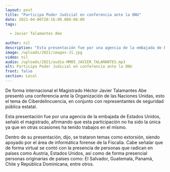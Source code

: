 ```yaml
---
layout: post
title: "Participa Poder Judicial en conferencia ante la ONU"
date: 2021-04-06T20:16:00.000-06:00
tags:
  
  - Javier Talamantes Abe
  
author: nil
description: "Esta presentación fue por una agencia de la embajada de Estados Unidos"
image: /uploads/2021/images-J1.jpg
video: nil
audio: /uploads/2021/audio-MM05_JAVIER_TALAMANTES.mp3
alt: Participa Poder Judicial en conferencia ante la ONU
front: false
section: Local
---
```


De forma internacional el Magistrado Héctor Javier Talamantes Abe presentó una conferencia ante la Organización de las Naciones Unidas, esto el tema de Ciberdelincuencia, en conjunto con representantes de seguridad pública estatal.

Esta presentación fue por una agencia de la embajada de Estados Unidos, señaló el magistrado, afirmando que esta participación no ha sido la única ya que en otras ocasiones ha tenido trabajos en el mismo.

Dentro de su presentación, dijo, se trataron temas como extorsión, siendo apoyado por el área de informática forense de la Fiscalía. Cabe señalar que de forma virtual se contó con la presencia de personas que radican en países como Austria, Estados Unidos, así como de forma presencial personas originarias de países como: El Salvador, Guatemala, Panamá, Chile y República Dominicana, entre otros. 
